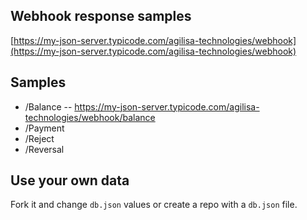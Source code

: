 ## Webhook response samples

[https://my-json-server.typicode.com/agilisa-technologies/webhook](https://my-json-server.typicode.com/agilisa-technologies/webhook)

## Samples 
- /Balance
  -- https://my-json-server.typicode.com/agilisa-technologies/webhook/balance
- /Payment
- /Reject
- /Reversal

## Use your own data

Fork it and change `db.json` values or create a repo with a `db.json` file.
